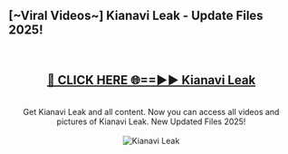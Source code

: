 <h2>[~Viral Videos~] Kianavi Leak - Update Files 2025!</h2>
<br>
<div align="center">
<h2><a href="https://betterlinks.top/A2PfLJ" rel="nofollow">🔴 CLICK HERE 🌐==►► Kianavi Leak</a></h2>
<br>
Get Kianavi Leak and all content. Now you can access all videos and pictures of Kianavi Leak. New Updated Files 2025!
<br>
<br>
<a href="https://betterlinks.top/A2PfLJ" rel="nofollow" data-target="animated-image.originalLink"><img src="https://i.ibb.co.com/WyWwxjT/player-gif2.gif" alt="Kianavi Leak" style="max-width: 100%; display: inline-block;" data-target="animated-image.originalImage"></a>
</div>
<br>
